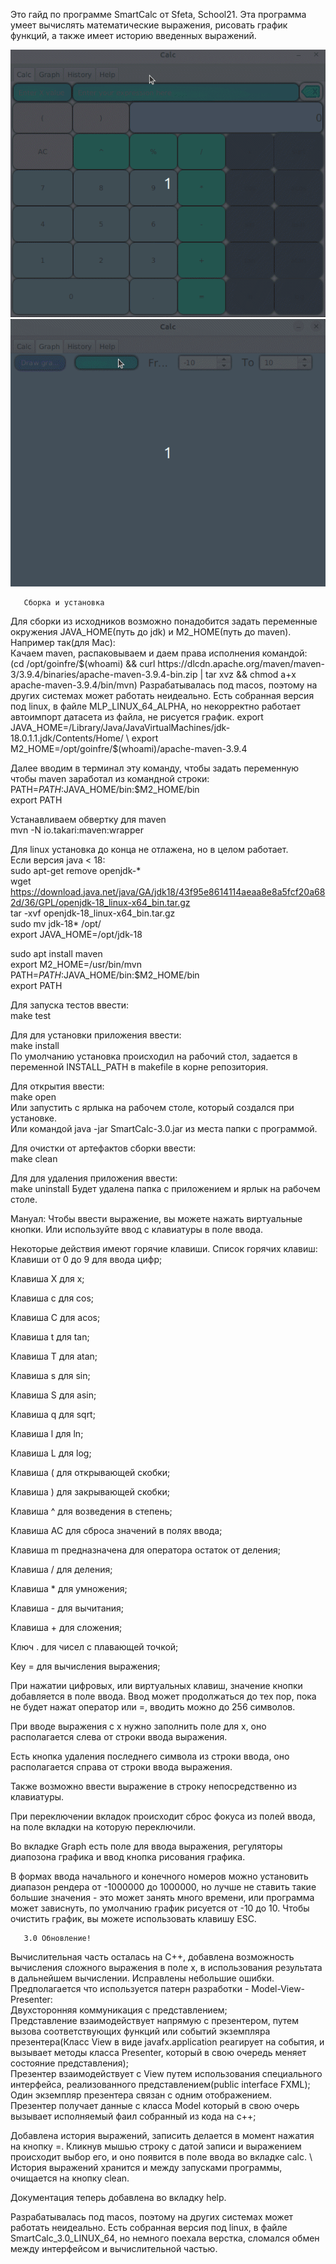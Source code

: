 Это гайд по программе SmartCalc от Sfeta, School21.
Эта программа умеет вычислять математические выражения, рисовать график функций, а также имеет историю введенных выражений.

<img alt="demo1" src="images/1.gif" />
<img alt="demo2" src="images/2.gif" />

       Сборка и установка
Для сборки из исходников возможно понадобится задать переменные окружения JAVA_HOME(путь до jdk) и M2_HOME(путь до maven). \
Например так(для Mac): \
Качаем maven, распаковываем и даем права исполнения командой: \
(cd /opt/goinfre/$(whoami) && curl https://dlcdn.apache.org/maven/maven-3/3.9.4/binaries/apache-maven-3.9.4-bin.zip | tar xvz && chmod a+x apache-maven-3.9.4/bin/mvn)
Разрабатывалась под macos, поэтому на других системах может работать неидеально. Есть собранная версия под linux, в файле MLP_LINUX_64_ALPHA, но некорректно работает автоимпорт датасета из файла, не рисуется график.
export JAVA_HOME=/Library/Java/JavaVirtualMachines/jdk-18.0.1.1.jdk/Contents/Home/ \
export M2_HOME=/opt/goinfre/$(whoami)/apache-maven-3.9.4

Далее вводим в терминал эту команду, чтобы задать переменную чтобы maven заработал из командной строки: \
PATH=$PATH:$JAVA_HOME/bin:$M2_HOME/bin \
export PATH

Устанавливаем обвертку для maven \
mvn -N io.takari:maven:wrapper

Для linux установка до конца не отлажена, но в целом работает. \
Если версия java < 18: \
sudo apt-get remove openjdk-* \
wget https://download.java.net/java/GA/jdk18/43f95e8614114aeaa8e8a5fcf20a682d/36/GPL/openjdk-18_linux-x64_bin.tar.gz \
tar -xvf openjdk-18_linux-x64_bin.tar.gz \
sudo mv jdk-18* /opt/ \
export JAVA_HOME=/opt/jdk-18

sudo apt install maven \
export M2_HOME=/usr/bin/mvn \
PATH=$PATH:$JAVA_HOME/bin:$M2_HOME/bin \
export PATH

Для запуска тестов ввести: \
make test

Для для установки приложения ввести: \
make install \
По умолчанию установка происходил на рабочий стол, задается в переменной INSTALL_PATH в makefile в корне репозитория.

Для открытия ввести: \
make open \
Или запустить с ярлыка на рабочем столе, который создался при установке. \
Или командой java -jar SmartCalc-3.0.jar из места папки с программой.

Для очистки от артефактов сборки ввести: \
make clean

Для для удаления приложения ввести: \
make uninstall
Будет удалена папка с приложением и ярлык на рабочем столе.

Мануал:
Чтобы ввести выражение, вы можете нажать виртуальные кнопки.
Или используйте ввод с клавиатуры в поле ввода.

Некоторые действия имеют горячие клавиши.
Список горячих клавиш:
Клавиши от 0 до 9 для ввода цифр;

Клавиша X для х;

Клавиша c для cos;

Клавиша C для acos;

Клавиша t для tan;

Клавиша Т для atan;

Клавиша s для sin;

Клавиша S для asin;

Клавиша q для sqrt;

Клавиша l для ln;

Клавиша L для log;

Клавиша ( для открывающей скобки;

Клавиша ) для закрывающей скобки;

Клавиша ^ для возведения в степень;

Клавиша AC для сброса значений в полях ввода;

Клавиша m предназначена для оператора остаток от деления;

Клавиша / для деления;

Клавиша * для умножения;

Клавиша - для вычитания; 

Клавиша + для сложения;

Ключ . для чисел с плавающей точкой;

Key = для вычисления выражения;

При нажатии цифровых, или виртуальных клавиш, значение кнопки добавляется в поле ввода.
Ввод может продолжаться до тех пор, пока не будет нажат оператор или =, вводить можно до 256 символов.

При вводе выражения с х нужно заполнить поле для x, оно располагается слева от строки ввода выражения.

Есть кнопка удаления последнего символа из строки ввода, оно располагается справа от строки ввода выражения.

Также возможно ввести выражение в строку непосредственно из
клавиатуры.

При переключении вкладок происходит сброс фокуса из полей ввода, на поле вкладки на которую переключили.

Во вкладке Graph есть поле для ввода выражения, регуляторы диапозона графика и ввод кнопка рисования графика. 

В формах ввода начального и конечного номеров можно
установить диапазон рендера от -1000000 до 1000000, но лучше не ставить такие большие значения - это может занять много времени, или программа может зависнуть, по умолчанию график рисуется от -10 до 10.
Чтобы очистить график, вы можете использовать клавишу ESC. 

       3.0 Обновление!
Вычислительная часть осталась на C++, добавлена возможность вычисления сложного выражения в поле x, в использования результата в дальнейшем вычислении. Исправлены небольшие ошибки. \
Предполагается что используется патерн разработки - Model-View-Presenter: \
Двухсторонняя коммуникация с представлением; \
Представление взаимодействует напрямую с презентером, путем вызова соответствующих функций или событий экземпляра презентера(Класс View в виде javafx.application реагирует на события, и вызывает методы класса Presenter, который в свою очередь меняет состояние представления); \
Презентер взаимодействует с View путем использования специального интерфейса, реализованного представлением(public interface FXML); \
Один экземпляр презентера связан с одним отображением. \
Презентер получает данные с класса Model который в свою очерь вызывает исполняемый фаил собранный из кода на с++;

Добавлена история выражений, записить делается в момент нажатия на кнопку =. Кликнув мышью строку с датой записи и выражением происходит выбор его, и оно появится в поле ввода во вкладке calc. \ История выражений хранится и между запусками программы, очищается на кнопку clean.

Документация теперь добавлена во вкладку help.

Разрабатывалась под macos, поэтому на других системах может работать неидеально. Есть собранная версия под linux, в файле SmartCalc_3.0_LINUX_64, но немного поехала верстка, сломался обмен между интерфейсом и вычислительной частью.
